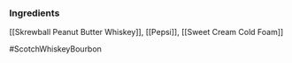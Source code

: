 ### Ingredients

[[Skrewball Peanut Butter Whiskey]], [[Pepsi]], [[Sweet Cream Cold Foam]]

#ScotchWhiskeyBourbon